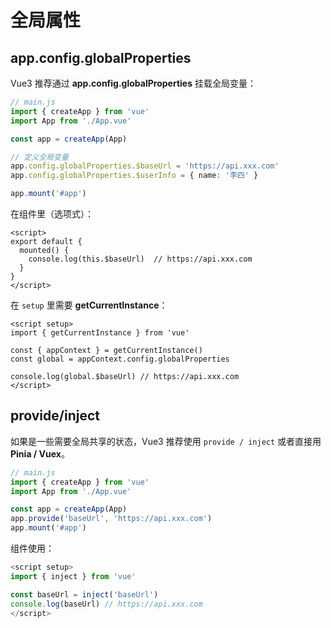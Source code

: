 # 全局属性



## app.config.globalProperties

Vue3 推荐通过 **app.config.globalProperties** 挂载全局变量：

```ts [main.ts]
// main.js
import { createApp } from 'vue'
import App from './App.vue'

const app = createApp(App)

// 定义全局变量
app.config.globalProperties.$baseUrl = 'https://api.xxx.com'
app.config.globalProperties.$userInfo = { name: '李四' }

app.mount('#app')

```

在组件里（选项式）：

```vue
<script>
export default {
  mounted() {
    console.log(this.$baseUrl)  // https://api.xxx.com
  }
}
</script>
```

在 `setup` 里需要 **getCurrentInstance**：

```vue
<script setup>
import { getCurrentInstance } from 'vue'

const { appContext } = getCurrentInstance()
const global = appContext.config.globalProperties

console.log(global.$baseUrl) // https://api.xxx.com
</script>

```







## provide/inject

如果是一些需要全局共享的状态，Vue3 推荐使用 `provide / inject` 或者直接用 **Pinia / Vuex**。

```ts
// main.js
import { createApp } from 'vue'
import App from './App.vue'

const app = createApp(App)
app.provide('baseUrl', 'https://api.xxx.com')
app.mount('#app')

```

组件使用：

```ts
<script setup>
import { inject } from 'vue'

const baseUrl = inject('baseUrl')
console.log(baseUrl) // https://api.xxx.com
</script>

```

